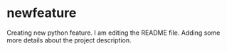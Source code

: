 # newfeature
Creating new python feature.
I am editing the README file. Adding some more details about the project description.
